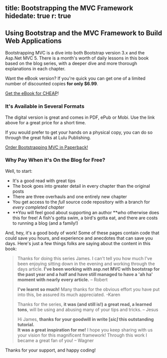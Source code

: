 title: Bootstrapping the MVC Framework
hidedate: true
r: true
---

## Using Bootstrap and the MVC Framework to Build Web Applications

Bootstrapping MVC is a dive into both Bootstrap version 3.x and the Asp.Net MVC 5. There is a month's worth of daily lessons in this book based on the blog series, with a deeper dive and more thorough explanations in each chapter.

Want the eBook version? If you're quick you can get one of a limited number of discounted copies **for only $6.99**.

[Get the eBook for CHEAP][1]!

### It's Available in Several Formats

The digital version is great and comes in PDF, ePub or Mobi. Use the link above for a great price for a short time.

If you would prefer to get your hands on a physical copy, you can do so through the great folks at Lulu Publishing.

[Order Bootstrapping MVC in Paperback!][2]

### Why Pay When it's On the Blog for Free?

Well, to start:

* It's a good read with great tips
* The book goes into greater detail in every chapter than the original posts
* There are three overhauls and one entirely new chapter
* You get access to the _full_ source code repository with a branch for _every completed chapter_
* **You will feel good about supporting an author **who otherwise does this for free! A fish's gotta swim, a bird's gotta eat, and there are costs to running a blog (and a family!)

And, hey, it's a good body of work! Some of these pages contain code that could save you hours, and experience and anecdotes that can save you days. Here's just a few things folks are saying about the content in this book:

> Thanks for doing this series James. I can't tell you how much I've been enjoying sitting down in the evening and working through the days article. **I've been working with asp.net MVC with bootstrap for the past year and a half and have still managed to have a 'ah ha' moment with nearly every article.** – Robert
>
> **I've learnt so much!** Many thanks for the obvious effort you have put into this, be assured its much appreciated. -Karen
>
> Thanks for the series, **it was (and still is!) a great read, a learned tons**, will be using and abusing many of your tips and tricks. – Jesus
>
> Hi James, **thanks for your goodwill in write [_sic]_ this outstanding tutorial.**  
**It was a great inspiration for me!** I hope you keep sharing with us your vision for this magnificent framework! Through this work I became a great fan of you! – Wagner

Thanks for your support, and happy coding!


[1]: https://leanpub.com/bootstrappingmvc/c/readblogsftw "Order Bootstrapping MVC in eBook Format"
[2]: http://www.lulu.com/shop/james-chambers/bootstrapping-mvc/paperback/product-21757965.html "Order Bootstrapping MVC in Paperback"